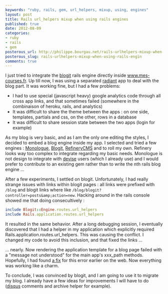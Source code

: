 ```yaml
---
keywords: "ruby, rails, gem, url_helpers, mixup, using, engines"
layout: post
title: Rails url_helpers mixup when using rails engines
published: true
date: 2012-08-09
categories:
- ruby
- rails
- gem
posterous_url: http://philippe.bourgau.net/rails-urlhelpers-mixup-when-using-rails-engin
posterous_slug: rails-urlhelpers-mixup-when-using-rails-engin
comments: true
---
```

I just tried to integrate the <a href="https://github.com/KatanaCode/blogit">blogit</a> rails engine directly inside <a href="http://www.mes-courses.fr">www.mes-courses.fr</a>. Up till now, I was using a separated <a href="http://radiantcms.org/">radiant</a> app to deal with the blog part. It was working fine, but I had a few problems:

* I had to use special (javascript heavy) google analytics code through all cross app links, and that sometimes failed (somewhere in the combinaison of heroku, rails, and analytics)
* It was difficult to share the theme between the apps : on one side, templates, partials and css, on the other, rows in a database
* It was difficult to share session state between the two apps (login for example)

As my blog is very basic, and as I am the only one editing the styles, I decided to embed a blog engine inside my app. I selected and tried a few engines : <a href="https://github.com/jipiboily/monologue">Monologue</a>, <a href="https://github.com/KatanaCode/blogit">Blogit</a>, <a href="http://refinerycms.com/">RefineryCMS</a> and to roll my own. Refinery looks way too complex to integrate regarding my basic needs. Monologue is not design to integrate with <a href="https://github.com/plataformatec/devise/">devise</a> users (which I already use) and I would prefer to contribute to an existing gem rather than to write the nth rails blog engine ...

After a few experiments, I settled on blogit. Unfortunately, I had really strange issues with links within blogit pages : all links were prefixed with `/blog` and blogit links where like `/blog/blogit?controller=posts&amp;action=new`. Hacking around in the rails console showed me that doing consecultively :

```ruby
include Blogit::Engine.routes.url_helpers
include Rails.application.routes.url_helpers
```

It resulted in the same behavior. After a long debugging session, I eventually discovered that I had a helper in my application which explicitly required Rails.application.routes.url_helpers. This was causing the conflict. I changed my code to avoid this inclusion, and that fixed the links ...

... nearly. Now rendering the application template for a blog page failed with a "message not understood" for the main app's xxx_path methods. Hopefully, I had found <a href="http://www.candland.net/2012/04/17/rails-routes-used-in-an-isolated-engine/">a fix</a> for this error earlier on the web. Now everything was working like a charm.

To conclude, I was convinced by blogit, and I am going to use it to migrate my blog. I already have a few ideas for improvements I will have to do (<a href="http://disqus.com/">disqus</a> comments and archive helper for example).
